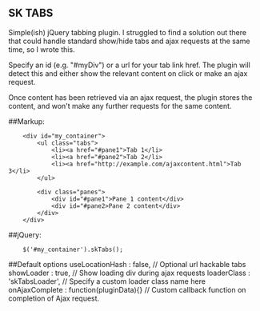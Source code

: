 SK TABS
--------------------------------------------------

Simple(ish) jQuery tabbing plugin. I struggled to find a solution out there that could handle standard show/hide tabs and ajax requests at the same time, so I wrote this.

Specify an id (e.g. "#myDiv") or a url for your tab link href. The plugin will detect this and either show the relevant content on click or make an ajax request.

Once content has been retrieved via an ajax request, the plugin stores the content, and won't make any further requests for the same content.

##Markup:

		<div id="my_container">
			<ul class="tabs">
				<li><a href="#pane1">Tab 1</li>
				<li><a href="#pane2">Tab 2</li>
				<li><a href="http://example.com/ajaxcontent.html">Tab 3</li>
			</ul>
	
			<div class="panes">
				<div id="#pane1">Pane 1 content</div>
				<div id="#pane2>Pane 2 content</div>
			</div>
		</div>

##jQuery:

		$('#my_container').skTabs();

##Default options
		useLocationHash : false, 									// Optional url hackable tabs 
		showLoader : true,			 									// Show loading div during ajax requests
		loaderClass : 'skTabsLoader',							// Specify a custom loader class name here
		onAjaxComplete : function(pluginData){}   // Custom callback function on completion of Ajax request.


